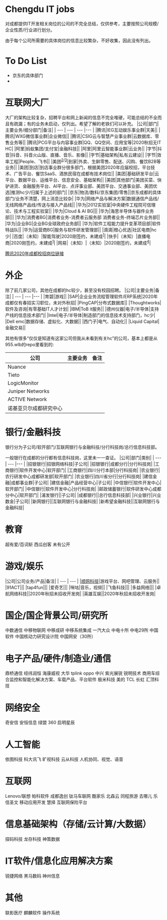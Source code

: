 # Chengdu IT jobs
对成都提供IT开发相关岗位的公司的不完全总结，仅供参考，主要按照公司规模/企业性质/行业进行划分。

由于每个公司所需要的具体岗位的信息比较繁杂，不好收集，因此没有列出。
# To Do List
- 京东的具体部门
- 
# 互联网大厂
大厂的架构比较复杂，招聘平台和网上新闻的信息不完全堆硬，可能总结的不全而且有疏漏；有的业务未启动，仅列出。希望了解的老铁们可以补充。
|公司|部门|主要业务/细分部门|备注|
|  ---  |  ---  |  ---  |---  |
|腾讯|IEG互动娱乐事业群|天美||
|腾讯|WXG微信事业群|企业微信||
|腾讯|CSIG云与智慧产业事业群|云数据库、零售业务等||
|腾讯|PCG平台与内容事业群|QQ、QQ空间、应用宝等|2020秋招无IT HC|
|阿里|蚂蚁集团/支付宝|金融科技||
|阿里|阿里云智能事业群|云业务||
|字节|抖音|抖音、抖音火山版、直播、音乐、影像||
|字节|基础架构|私有云建设||
|字节|效率工程|People、飞书||
|美团<sup>[2]/[3]</sup>|到家|外卖、生鲜零售、配送、闪购、餐饮B2B等业务||
|美团|到店|到店事业群分很多部门，根据美团2020年应届校招，平台技术、广告平台、餐饮SaaS、酒旅民宿在成都有技术岗位||
|美团|基础研发平台|云平台、数据平台、运维平台、信息安全、基础架构||
|美团|其他部门|美团买菜、快驴进货、金融服务平台、AI平台、点评事业部、美团平台、交通事业部、美团优选|推测hc少/归属于上述的部门|
|京东|物流/数科/京东集团/零售||京东成都的具体部门/业务不清楚，网上消息比较杂|
|华为|网络产品与解决方案|数据通信产品线/无线网络产品线/传送与接入产品线||
|华为|2012实验室|中央硬件工程院可信理论、技术与工程实验室||
|华为|Cloud & AI BG|||
|华为|海思半导体与器件业务部|||
|华为|消费者BG|消费者业务-消费者云服务部 消费者业务-终端芯片业务部||
|华为|企业BG|企业BG全球政府业务部||
|华为|软件工程能力提升变革项目部|软件特战队||
|华为|运营商BG|服务与软件研发管理部||
|滴滴|橙心优选|社区电商|hc少|
|百度|（未知）|智能驾驶|2020刚签约，未建成<sup>[1]</sup>|
|快手|（未知）|直播电商|2020刚签约，未建成<sup>[1]</sup>|
|网易|（未知）|（未知）|2020刚签约，未建成<sup>[4]</sup>|


[腾讯2020年成都校招岗位链接](https://mp.weixin.qq.com/s?__biz=MjM5NzAzMTQ4MA==&mid=2650743817&idx=1&sn=4401d593a9cb70b234216f388fc5e3b3&chksm=beebbf5e899c3648a02aca2fac36153e985be1539c88f14fd5452a0d1f4e0c2cd9b13db76998&scene=38#wechat_redirect)

# 外企
除了前几家公司，其他在成都的hc较少，甚至没有校园招聘。
|公司|主要业务|备注|
|  --- |  ---  |---  |
|育碧|游戏||
|SAP|企业业务流程管理软件/ERP系统|2020年成都仅有春招实习职位，未对外秋招|
|PingCAP|分布式数据库||
|Thoughtworks|软件及咨询|有零基础IT人才计划|
|IBM|ToB it服务||
|德州仪器|电子/半导体|支持产线的信息技术部门|
|Intel|电子/半导体|制造部门的信息技术支持部门，hc少|
|Dell emc|数据存储、虚拟化、大数据||
|西门子|电气、自动化||
|Liquid Capital|金融交易||

其他有很多“仅仅是知道有这家公司但我从未看到有关hc”的公司，基本上都是从955.wlb的repo里看到的: 

|公司|主要业务|备注|
|  --- |  ---  |---  |
|Nuance|||
|Tieto|||
|LogicMonitor|||
|Juniper Networks|||
|ACTIVE Network|||
|诺基亚贝尔成都研究中心|||

# 银行/金融科技
银行分为子公司/软开部门/互联网银行与金融科技/分行科技岗/总行信息科技部。

一般银行在成都的分行都有信息科技岗，这里未一一查证。
|公司|部门|类别|
|  --- |  ---  |---  |
|招银银行|招银网络科技|子公司|
|招银银行|成都分行|分行科技岗|
|工商银行|软件开发中心|软开部门|
|工商银行|四川分行本部|分行科技岗|
|农业银行|农行研发中心成都研发部|软开部门|
|农业银行|四川省分行|分行科技岗|
|建信金融|成都事业群|子公司|
|建信金融|产品经营中心|子公司|
|中信银行|软件开发中心|软开部门|
|中信银行|软件开发中心|分行科技岗|
|邮政储蓄银行|软件研发中心成都分中心|软开部门|
|浦发银行||子公司|
|成都银行||总行信息科技部|
|兴业银行|兴业数金|子公司|
|新网银行||互联网银行与金融科技|
|新希望金融科技||互联网银行与金融科技|
# 教育
超有爱/百词斩
西瓜创客 未有公开

# 游戏/娱乐
|公司|公司业务/产品|备注|
|  --- |  ---  |
|[顺网科技](https://www.shunwang.com/)|游戏平台、网吧管理、云服务||
|91ACT|||
|tap4fun|||
|爱奇艺|||
|咪咕|音乐，视频||
|飞鱼科技|||
|多益网络|||
|卓航网络科技||2020年秋招未招收开发岗|
|英雄互娱||2020年秋招未招收开发岗|
# 国企/国企背景公司/研究所
中数通信
中移物联网
中移成研
中移系统集成
一汽大众
中电十所
中电29所
中国软件
中国核动力研究设计院
中国网安（30所）
# 电子产品/硬件/制造业/通信
鼎桥通信
经纬润恒
海康威视
大华
tplink
oppo
中兴
紫光展锐
锐明技术 商用车综合监控和智能化解决方案、车载产品、平台软件
极米科技
美的
TCL
长虹
汇顶科技
# 网络安全
奇安信
安恒信息
绿盟
360
启明星辰

# 人工智能
依图科技
科大讯飞
旷视科技
云从科技 人机协同、视觉、语音
# 互联网
Lenovo/联想
帕科软件
成都逸创
钛马车联网
酷家乐
北森云
同程旅游
去哪儿
乐信圣文 移动应用开发
慧择 互联网保险平台
# 信息基础架构（存储/云计算/大数据）
探码科技
龙存科技
神策数据
# IT软件/信息化应用解决方案
锐捷网络
黑马数码
神州信息
# 其他
联影医疗
麒麟软件 操作系统

[1]: http://www.nbd.com.cn/articles/2020-06-24/1450269.html
[2]: https://zhuanlan.zhihu.com/p/42650186
[3]: https://36kr.com/p/1722935427073
[4]: http://www.nbd.com.cn/articles/2020-08-21/1486475.html